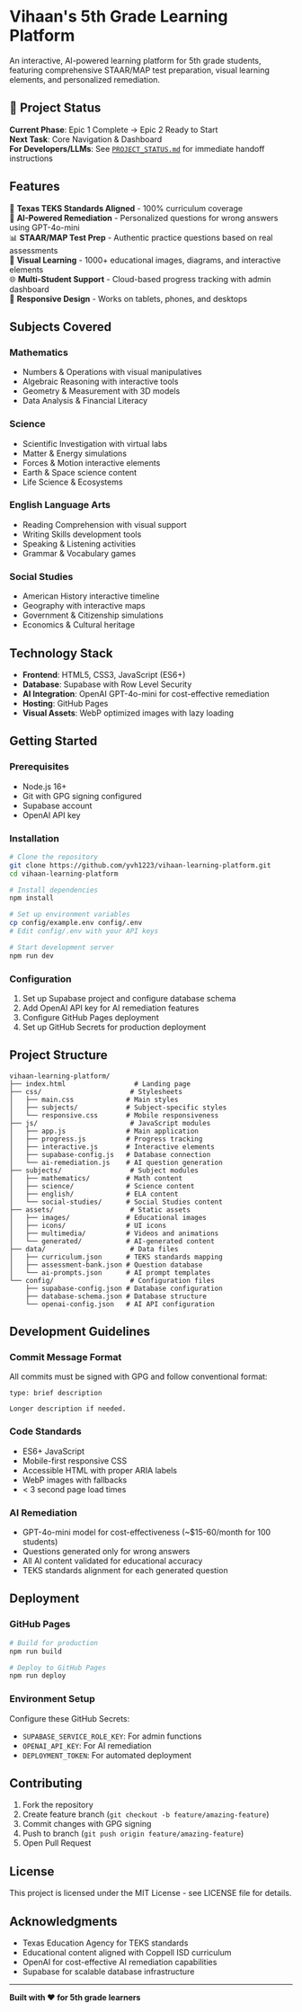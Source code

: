# Vihaan's 5th Grade Learning Platform

An interactive, AI-powered learning platform for 5th grade students, featuring comprehensive STAAR/MAP test preparation, visual learning elements, and personalized remediation.

## 🚀 Project Status

**Current Phase**: Epic 1 Complete → Epic 2 Ready to Start  
**Next Task**: Core Navigation & Dashboard  
**For Developers/LLMs**: See [`PROJECT_STATUS.md`](PROJECT_STATUS.md) for immediate handoff instructions

## Features

🎯 **Texas TEKS Standards Aligned** - 100% curriculum coverage  
🤖 **AI-Powered Remediation** - Personalized questions for wrong answers using GPT-4o-mini  
📊 **STAAR/MAP Test Prep** - Authentic practice questions based on real assessments  
🎨 **Visual Learning** - 1000+ educational images, diagrams, and interactive elements  
🌐 **Multi-Student Support** - Cloud-based progress tracking with admin dashboard  
📱 **Responsive Design** - Works on tablets, phones, and desktops  

## Subjects Covered

### Mathematics
- Numbers & Operations with visual manipulatives
- Algebraic Reasoning with interactive tools  
- Geometry & Measurement with 3D models
- Data Analysis & Financial Literacy

### Science  
- Scientific Investigation with virtual labs
- Matter & Energy simulations
- Forces & Motion interactive elements
- Earth & Space science content
- Life Science & Ecosystems

### English Language Arts
- Reading Comprehension with visual support
- Writing Skills development tools
- Speaking & Listening activities
- Grammar & Vocabulary games

### Social Studies
- American History interactive timeline
- Geography with interactive maps
- Government & Citizenship simulations  
- Economics & Cultural heritage

## Technology Stack

- **Frontend**: HTML5, CSS3, JavaScript (ES6+)
- **Database**: Supabase with Row Level Security
- **AI Integration**: OpenAI GPT-4o-mini for cost-effective remediation
- **Hosting**: GitHub Pages
- **Visual Assets**: WebP optimized images with lazy loading

## Getting Started

### Prerequisites
- Node.js 16+ 
- Git with GPG signing configured
- Supabase account
- OpenAI API key

### Installation
```bash
# Clone the repository
git clone https://github.com/yvh1223/vihaan-learning-platform.git
cd vihaan-learning-platform

# Install dependencies
npm install

# Set up environment variables
cp config/example.env config/.env
# Edit config/.env with your API keys

# Start development server
npm run dev
```

### Configuration
1. Set up Supabase project and configure database schema
2. Add OpenAI API key for AI remediation features  
3. Configure GitHub Pages deployment
4. Set up GitHub Secrets for production deployment

## Project Structure

```
vihaan-learning-platform/
├── index.html                 # Landing page
├── css/                      # Stylesheets
│   ├── main.css             # Main styles
│   ├── subjects/            # Subject-specific styles
│   └── responsive.css       # Mobile responsiveness
├── js/                       # JavaScript modules
│   ├── app.js               # Main application
│   ├── progress.js          # Progress tracking
│   ├── interactive.js       # Interactive elements
│   ├── supabase-config.js   # Database connection
│   └── ai-remediation.js    # AI question generation
├── subjects/                 # Subject modules
│   ├── mathematics/         # Math content
│   ├── science/             # Science content  
│   ├── english/             # ELA content
│   └── social-studies/      # Social Studies content
├── assets/                   # Static assets
│   ├── images/              # Educational images
│   ├── icons/               # UI icons
│   ├── multimedia/          # Videos and animations
│   └── generated/           # AI-generated content
├── data/                     # Data files
│   ├── curriculum.json      # TEKS standards mapping
│   ├── assessment-bank.json # Question database
│   └── ai-prompts.json      # AI prompt templates
└── config/                   # Configuration files
    ├── supabase-config.json # Database configuration
    ├── database-schema.json # Database structure
    └── openai-config.json   # AI API configuration
```

## Development Guidelines

### Commit Message Format
All commits must be signed with GPG and follow conventional format:
```
type: brief description

Longer description if needed.
```

### Code Standards  
- ES6+ JavaScript
- Mobile-first responsive CSS
- Accessible HTML with proper ARIA labels
- WebP images with fallbacks
- < 3 second page load times

### AI Remediation
- GPT-4o-mini model for cost-effectiveness (~$15-60/month for 100 students)
- Questions generated only for wrong answers
- All AI content validated for educational accuracy
- TEKS standards alignment for each generated question

## Deployment

### GitHub Pages
```bash
# Build for production
npm run build

# Deploy to GitHub Pages  
npm run deploy
```

### Environment Setup
Configure these GitHub Secrets:
- `SUPABASE_SERVICE_ROLE_KEY`: For admin functions
- `OPENAI_API_KEY`: For AI remediation
- `DEPLOYMENT_TOKEN`: For automated deployment

## Contributing

1. Fork the repository
2. Create feature branch (`git checkout -b feature/amazing-feature`)
3. Commit changes with GPG signing
4. Push to branch (`git push origin feature/amazing-feature`)
5. Open Pull Request

## License

This project is licensed under the MIT License - see LICENSE file for details.

## Acknowledgments

- Texas Education Agency for TEKS standards
- Educational content aligned with Coppell ISD curriculum
- OpenAI for cost-effective AI remediation capabilities
- Supabase for scalable database infrastructure

---

**Built with ❤️ for 5th grade learners**